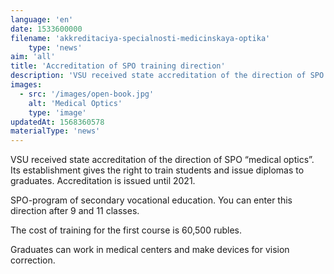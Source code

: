 ```yaml
---
language: 'en'
date: 1533600000
filename: 'akkreditaciya-specialnosti-medicinskaya-optika'
    type: 'news'
aim: 'all'
title: 'Accreditation of SPO training direction'
description: 'VSU received state accreditation of the direction of SPO \'Medical Optics\'...'
images:
  - src: '/images/open-book.jpg'
    alt: 'Medical Optics'
    type: 'image'
updatedAt: 1568360578
materialType: 'news'
---
```

VSU received state accreditation of the direction of SPO “medical optics”. Its establishment gives the right to train students and issue diplomas to graduates. Accreditation is issued until 2021.

SPO-program of secondary vocational education. You can enter this direction after 9 and 11 classes.

The cost of training for the first course is 60,500 rubles.

Graduates can work in medical centers and make devices for vision correction.
